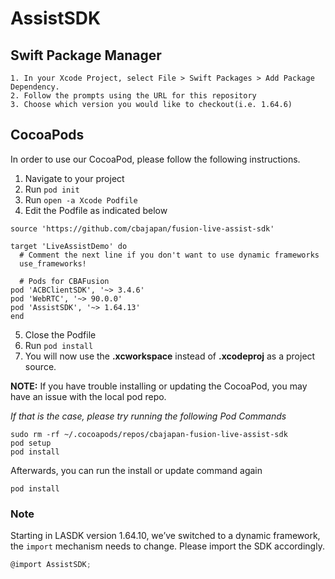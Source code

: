 # AssistSDK


## Swift Package Manager ##
 
    1. In your Xcode Project, select File > Swift Packages > Add Package Dependency.
    2. Follow the prompts using the URL for this repository
    3. Choose which version you would like to checkout(i.e. 1.64.6)

## CocoaPods ##

In order to use our CocoaPod, please follow the following instructions.

1. Navigate to your project 
2. Run `pod init`
3. Run `open -a Xcode Podfile`
4. Edit the Podfile as indicated below

```
source 'https://github.com/cbajapan/fusion-live-assist-sdk'

target 'LiveAssistDemo' do
  # Comment the next line if you don't want to use dynamic frameworks
  use_frameworks!

  # Pods for CBAFusion
pod 'ACBClientSDK', '~> 3.4.6'
pod 'WebRTC', '~> 90.0.0'
pod 'AssistSDK', '~> 1.64.13'
end
```
5. Close the Podfile
6. Run `pod install`
7. You will now use the **.xcworkspace** instead of **.xcodeproj** as a project source.

**NOTE:** If you have trouble installing or updating the CocoaPod, you may have an issue with the local pod repo.

*If that is the case, please try running the following Pod Commands*

```
sudo rm -rf ~/.cocoapods/repos/cbajapan-fusion-live-assist-sdk
pod setup
pod install
```

Afterwards, you can run the install or update command again

```
pod install
```

### Note
Starting in LASDK version 1.64.10, we’ve switched to a dynamic framework, the `import` mechanism needs to change. Please import the SDK accordingly.

```Objective-C
@import AssistSDK;
``` 
